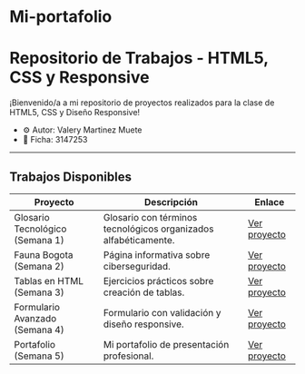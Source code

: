 # Mi-portafolio
# Repositorio de Trabajos - HTML5, CSS y Responsive

¡Bienvenido/a a mi repositorio de proyectos realizados para la clase de HTML5, CSS y Diseño Responsive!

- ⚙️ Autor: Valery Martinez Muete 
- 🧰 Ficha: 3147253  

---

## Trabajos Disponibles

| Proyecto    | Descripción    | Enlace    |
|----|---|---|
| Glosario Tecnológico (Semana 1) | Glosario con términos tecnológicos organizados alfabéticamente. | [Ver proyecto](/proyectos/glosario) |
| Fauna Bogota (Semana 2) | Página informativa sobre ciberseguridad. | [Ver proyecto](/proyectos/FaunaBogota) |
| Tablas en HTML (Semana 3) | Ejercicios prácticos sobre creación de tablas. | [Ver proyecto](/proyectos/tablas) |
| Formulario Avanzado (Semana 4) | Formulario con validación y diseño responsive. | [Ver proyecto](/proyectos/formulario) |
| Portafolio (Semana 5) | Mi portafolio de presentación profesional. | [Ver proyecto](/proyectos/portafolio) |
